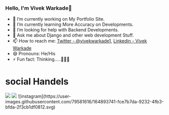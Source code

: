 ### Hello, I'm Vivek Warkade👋

- 🔭 I’m currently working on My Portfolio Site.
- 🌱 I’m currently learning More Accuracy on Developments.
- 🤔 I’m looking for help with Backend Developments.
- 💬 Ask me about Django and other web development Stuff.
- 📫 How to reach me: [Twitter - @vivekwarkade1](https://twitter.com/vivekwarkade1), [Linkedin - Vivek Warkade](https://www.linkedin.com/in/vivek-warkade-623866216/)
- 😄 Pronouns: He/His
- ⚡ Fun fact: Thinking.....🤔🤔🤔


# social Handels

<img src='file:///C:/Users/Vivek/Desktop/instagram.svg'>

<img src="https://github-readme-stats.vercel.app/api?username=itzzvivek&&show_icons=true&title_color=ffffff&icon_color=bb2acf&text_color=daf7dc&bg_color=191919">
![instagram](https://user-images.githubusercontent.com/79581616/164893741-fce7b7da-9232-4fb3-bfda-2f3cb1df0812.svg)
